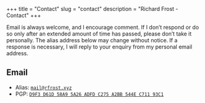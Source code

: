 +++
title = "Contact"
slug = "contact"
description = "Richard Frost - Contact"
+++

Email is always welcome, and I encourage comment. If I don’t respond or do so only after an extended amount of time has passed, please don’t take it personally. The alias address below may change without notice. If a response is necessary, I will reply to your enquiry from my personal email address.

## Email

- Alias: [`mail@rfrost.xyz`](mailto:mail@rfrost.xyz?subject=Website%20enquiry)
- PGP: [`D9F3 D61D 58A9 5A26 ADFD C275 A2BB 544E C711 93C1`](/rf.asc)
